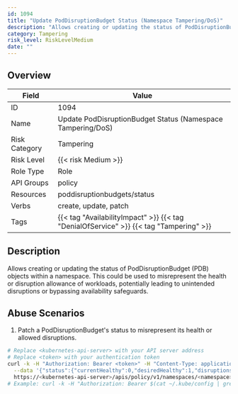 ```yaml
---
id: 1094
title: "Update PodDisruptionBudget Status (Namespace Tampering/DoS)"
description: "Allows creating or updating the status of PodDisruptionBudget (PDB) objects within a namespace. This could be used to misrepresent the health or disruption allowance of workloads, potentially leading to unintended disruptions or bypassing availability safeguards."
category: Tampering
risk_level: RiskLevelMedium
date: ""
---
```


## Overview

| Field         | Value                                                                                  |
| ------------- | -------------------------------------------------------------------------------------- |
| ID            | 1094                                                                                   |
| Name          | Update PodDisruptionBudget Status (Namespace Tampering/DoS)                            |
| Risk Category | Tampering                                                                              |
| Risk Level    | {{< risk Medium >}}                                                                    |
| Role Type     | Role                                                                                   |
| API Groups    | policy                                                                                 |
| Resources     | poddisruptionbudgets/status                                                            |
| Verbs         | create, update, patch                                                                  |
| Tags          | {{< tag "AvailabilityImpact" >}} {{< tag "DenialOfService" >}} {{< tag "Tampering" >}} |

## Description

Allows creating or updating the status of PodDisruptionBudget (PDB) objects within a namespace. This could be used to misrepresent the health or disruption allowance of workloads, potentially leading to unintended disruptions or bypassing availability safeguards.

## Abuse Scenarios

1. Patch a PodDisruptionBudget's status to misrepresent its health or allowed disruptions.

```bash {copy=true}
# Replace <kubernetes-api-server> with your API server address
# Replace <token> with your authentication token
curl -k -H "Authorization: Bearer <token>" -H "Content-Type: application/json" -X PATCH \
  --data '{"status":{"currentHealthy":0,"desiredHealthy":1,"disruptionsAllowed":0,"expectedPods":1}}' \
  https://<kubernetes-api-server>/apis/policy/v1/namespaces/<namespace>/poddisruptionbudgets/<pdb-name>/status
# Example: curl -k -H "Authorization: Bearer $(cat ~/.kube/config | grep token: | awk '{print $2}')" -H "Content-Type: application/json" -X PATCH --data '{"status":{"currentHealthy":0,"desiredHealthy":1,"disruptionsAllowed":0,"expectedPods":1}}' https://127.0.0.1:6443/apis/policy/v1/namespaces/default/poddisruptionbudgets/my-pdb/status

```

